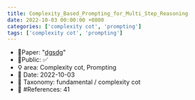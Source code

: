 ```yaml
---
title: Complexity_Based_Prompting_for_Multi_Step_Reasoning
date: 2022-10-03 00:00:00 +0800
categories: ['complexity cot', 'prompting']
tags: ['complexity cot', 'prompting']
---
```


- 📙Paper: "[dgsdg](dsgfdhgf)"
- 🔑Public: ✅
- ⚲ area: Complexity cot, Prompting
- 📅 Date: 2022-10-03
- 🔎 Taxonomy: fundamental / complexity cot
- 📝 #References: 41
